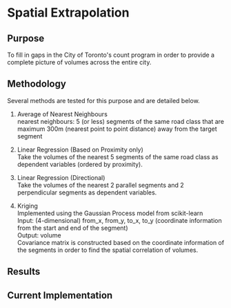 # Spatial Extrapolation

## Purpose
To fill in gaps in the City of Toronto's count program in order to provide a complete picture of volumes across the entire city.

## Methodology
Several methods are tested for this purpose and are detailed below.

1. Average of Nearest Neighbours  
nearest neighbours: 5 (or less) segments of the same road class that are maximum 300m (nearest point to point distance) away from the target segment

2. Linear Regression (Based on Proximity only)  
Take the volumes of the nearest 5 segments of the same road class as dependent variables (ordered by proximity).

3. Linear Regression (Directional)  
Take the volumes of the nearest 2 parallel segments and 2 perpendicular segments as dependent variables.

4. Kriging   
Implemented using the Gaussian Process model from scikit-learn  
Input: (4-dimensional) from_x, from_y, to_x, to_y (coordinate information from the start and end of the segment)  
Output: volume  
Covariance matrix is constructed based on the coordinate information of the segments in order to find the spatial correlation of volumes.

## Results

  
## Current Implementation

